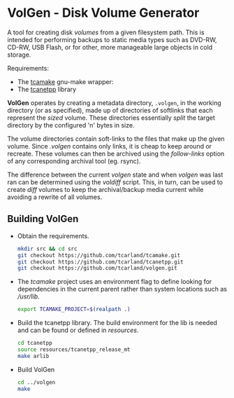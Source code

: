 VolGen - Disk Volume Generator
===============================

A tool for creating disk *volumes* from a given filesystem path.
This is intended for performing backups to static media types such 
as DVD-RW, CD-RW, USB Flash, or for other, more manageable large 
objects in cold storage. 

Requirements:
   * The [tcamake](https://github.com/tcarland/tcamake.git) gnu-make wrapper:
   * The [tcanetpp](https://github.com/tcarland/tcanetpp.git) library

**VolGen** operates by creating a metadata directory, `.volgen`, in 
the working directory (or as specified), made up of directories of 
softlinks that each represent the *sized* volume. These directories 
essentially *split* the target directory by the configured 'n' bytes 
in size.

The volume directories contain soft-links to the files that make up the 
given volume. Since *.volgen* contains only links, it is cheap to keep 
around or recreate. These volumes can then be archived using the 
*follow-links* option of any corresponding archival tool (eg. rsync).

The difference between the current *volgen* state and when *volgen* was 
last ran can be determined using the *voldiff* script.  This, in turn, 
can be used to create *diff* volumes to keep the archival/backup media 
current while avoiding a rewrite of all volumes.

## Building VolGen

- Obtain the requirements.
  ```bash
  mkdir src && cd src
  git checkout https://github.com/tcarland/tcamake.git
  git checkout https://github.com/tcarland/tcanetpp.git
  git checkout https://github.com/tcarland/volgen.git
  ```

- The *tcamake* project uses an environment flag to define 
  looking for dependencies in the current parent rather than
  system locations such as */usr/lib*.
  ```bash
  export TCAMAKE_PROJECT=$(realpath .)
  ```

- Build the tcanetpp library. The build environment for the 
  lib is needed and can be found or defined in *resources*.
  ```bash
  cd tcanetpp 
  source resources/tcanetpp_release_mt
  make arlib
  ```

- Build VolGen
  ```bash
  cd ../volgen
  make
  ```
